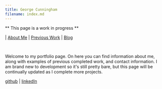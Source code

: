 ```yaml
---
title: George Cunningham
filename: index.md
---
```


** This page is a work in progress **

| [About Me](aboutMe) | [Previous Work](previousWork) | [Blog](blog)

<br/>

Welcome to my portfolio page. On here you can find information about me, along with examples of previous completed work, and contact information. I am brand new to development so it's still pretty bare, but this page will be continually updated as I complete more projects.

[github](https://github.com/geocunn) | [linkedIn](https://linkedin.com/in/geocunn)
